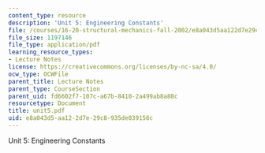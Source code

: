 ```yaml
---
content_type: resource
description: 'Unit 5: Engineering Constants'
file: /courses/16-20-structural-mechanics-fall-2002/e8a043d5aa122d7e29c8935de039156c_unit5.pdf
file_size: 1197146
file_type: application/pdf
learning_resource_types:
- Lecture Notes
license: https://creativecommons.org/licenses/by-nc-sa/4.0/
ocw_type: OCWFile
parent_title: Lecture Notes
parent_type: CourseSection
parent_uid: fd6602f7-107c-a67b-8410-2a499ab8a88c
resourcetype: Document
title: unit5.pdf
uid: e8a043d5-aa12-2d7e-29c8-935de039156c
---
```

Unit 5: Engineering Constants